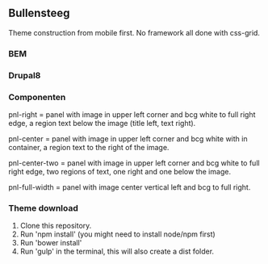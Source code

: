 ## Bullensteeg

Theme construction from mobile first. No framework all done with css-grid.

### BEM

### Drupal8


### Componenten
pnl-right = panel with image in upper left corner and bcg white to full right edge, a region text below the image (title left, text right). 

pnl-center = panel with image in upper left corner and bcg white with in container, a region text to the right of the image. 

pnl-center-two = panel with image in upper left corner and bcg white to full right edge, two regions of text, one right and one below the image.

pnl-full-width = panel with image center vertical left and bcg to full right.

### Theme download
1. Clone this repository.
2. Run 'npm install' (you might need to install node/npm first)
3. Run 'bower install'
4. Run 'gulp' in the terminal, this will also create a dist folder.